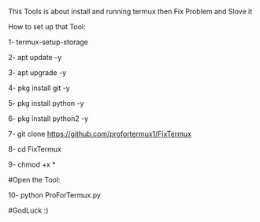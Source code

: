 This Tools is about install and running termux then Fix Problem and Slove it


How to set up that Tool: 


1- termux-setup-storage

2- apt update -y

3- apt upgrade -y

4- pkg install git -y

5- pkg install python -y

6- pkg install python2 -y

7- git clone https://github.com/profortermux1/FixTermux

8- cd FixTermux

9- chmod +x *

#Open the Tool:

10- python ProForTermux.py



#GodLuck :)
